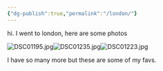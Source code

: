 ```yaml
---
{"dg-publish":true,"permalink":"/london/"}
---
```


hi. I went to london, here are some photos

![DSC01195.jpg](/img/user/DSC01195.jpg)![DSC01235.jpg](/img/user/DSC01235.jpg)![DSC01223.jpg](/img/user/DSC01223.jpg)

I have so many more but these are some of my favs.







